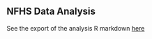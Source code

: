 ## NFHS Data Analysis

See the export of the analysis R markdown [here](https://github.com/soorajmr/nfhs-5-districts/blob/main/nfhs5-districts.html)

